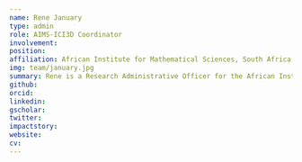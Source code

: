 ```yaml
---
name: Rene January
type: admin
role: AIMS-ICI3D Coordinator
involvement:
position:
affiliation: African Institute for Mathematical Sciences, South Africa ([AIMS-SA](http://www.aims.ac.za/ "AIMS-SA"))
img: team/january.jpg
summary: Rene is a Research Administrative Officer for the African Institute for Mathematical Sciences in South Africa. She oversees local logistics for the MMED clinic, which is held at AIMS in Muizenberg.
github:
orcid:
linkedin:
gscholar:
twitter:
impactstory:
website:
cv:
---
```

